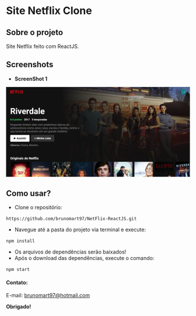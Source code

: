 # Site Netflix Clone
## Sobre o projeto
Site Netflix feito com ReactJS.
## Screenshots
* **ScreenShot 1**

![Netflix Clone](https://github.com/brunomart97/NetFlix-ReactJS/blob/main/img/netflix-clone.png)

## Como usar?
* Clone o repositório:
````
https://github.com/brunomart97/NetFlix-ReactJS.git
````
* Navegue até a pasta do projeto via terminal e execute:
````
npm install
````
* Os arquivos de dependências serão baixados!
* Após o download das dependências, execute o comando:
````
npm start
````
#### Contato:
E-mail: brunomart97@hotmail.com

**Obrigado!**
